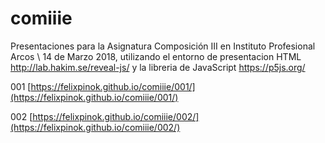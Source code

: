 # comiiie
Presentaciones para la Asignatura Composición III en Instituto Profesional Arcos \ 14 de Marzo 2018, utilizando el entorno de presentacion HTML http://lab.hakim.se/reveal-js/ y la libreria de JavaScript https://p5js.org/

001 [https://felixpinok.github.io/comiiie/001/](https://felixpinok.github.io/comiiie/001/)

002 [https://felixpinok.github.io/comiiie/002/](https://felixpinok.github.io/comiiie/002/)